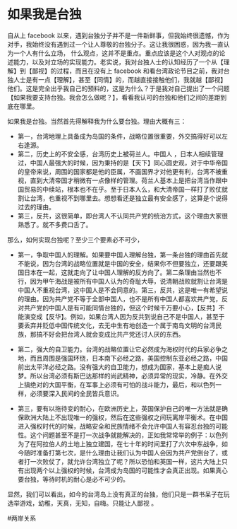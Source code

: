 # 如果我是台独

自从上 facebook 以来，遇到台独分子并不是一件新鲜事，但我始终很遗憾，作为对手，我始终没有遇到过一个让人尊敬的台独分子。这让我很困惑，因为我一直认为一个人有什么立场， 什么观点，这并不是重点。重点应该是这个人对观点的论述能力，以及对立场的实现能力。老实说，我对台独人士的认知经历了一个从【理解】到【鄙视】的过程，而且在没有上 facebook 和看台湾政论节目之前，我对台独人士是有一点【理解】，甚至【同情】的，而越直接接触他们，我就越【鄙视】他们。这是完全出乎我自己的预料的，这是为什么？于是我对自己提出了一个问题【如果我要支持台独。我会怎么做呢？】，看看我认可的台独和他们之间的差距到底在哪里。

如果我是台独。当然首先得解释我为什么要台独。理由大概有三：

- 第一，台湾地理上具备成为岛国的条件，战略位置很重要，外交搞得好可以左右逢源。
- 第二，历史上的不安全感，台湾历史上被荷兰人。中国人 ，日本人相续管理过，中国人最强大的时候，因为秉持的是【天下】同心圆史观，对于中华帝国的皇帝来说，周围的国家都是他的臣属，不画国界才对他更有利，台湾不被重视，直到大清帝国才稍微有一点像样的管理。荷兰人基本上是把台湾当作跟中国贸易的中续站，根本也不在乎。至于日本人么，和大清帝国一样打了败仗就割让台湾，也重视不到哪里去。想想看还是独立最有安全感了，这算是个说得过去的理由。
- 第三，反共，这很简单，即台湾人不认同共产党的统治方式，这个理由大家很熟悉了。就不多费口舌了。

那么，如何实现台独呢？至少三个要素必不可少，

- 第一，争取中国人的理解。如果要中国人理解台独，第一条台独的理由首先就不能说，因为台湾的战略位置就是中国的安全，结果你不但要独立，还要跟美国日本在一起，这就走向了让中国人理解的反方向了。第二条理由当然也不行，因为甲午海战是被所有中国人认为的奇耻大辱，说清朝战败就割让台湾是中国人不重视台湾，这中国人是不会同意的。第三，反共，这是唯一有希望说的理由。因为共产党不等于全部中国人，也不是所有中国人都喜欢共产党，反对共产党的中国人是有可能同情台独的，但这个时候千万要小心，【反共】不能演变成【反华】。例如，如果台湾人因为反共到说自己不是中国人，甚至于要丢弃并贬低中国传统文化，去无中生有地创造一个属于南岛文明的台湾民族，那搞不好会把台湾人就会变成比共产党还讨人厌的东西。

- 第二，强大的自卫能力。台湾的战略位置让它必然成为海权时代的兵家必争之地，而且周围是强国环绕，日本南下必经之路，美国控制东亚必经之路，中国前出太平洋必经之路。没有强大的自卫能力，想成为国家，基本上是痴人说梦。所以台湾必须有斯巴达那样的尚武精神，必须异常的现实，冷静。在外交上搞绝对的大国平衡，在军事上必须有可怕的战斗能力，最后，和以色列一样，必须要深入民间的全民皆兵意识。

- 第三，要有以拖待变的耐心，在欧洲历史上，英国保护自己的唯一方法就是确保欧洲大陆上不出现唯一的强权，然后在这些强权之间玩离岸平衡术。在中国进入强权时代的时候，战略安全和民族情绪不会允许中国人有容忍台独的可能性。这个问题甚至不是打一次战争就能解决的，正如我常常举的例子：以色列为了在阿拉伯人的土地上独立建国，在七十年的时间里打了六次中东战争，如今随时准备打第七次，是什么理由让我们认为中国人会因为共产党倒台了，或者打一次败仗了，就允许台湾独立了呢？所以恐怕和英国一样，这片大陆上只有出现两个以上强权的时候，台湾成为岛国的可能性才会真正出现。如果真心要台独，等待时机的耐心是必不可少的。

显然，我们可以看出，如今的台湾岛上没有真正的台独，他们只是一群书呆子在玩选举游戏，幼稚，天真，无知，自嗨。只能让人鄙视 。

<!-- Obsidian Tags -->

#两岸关系 